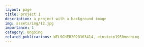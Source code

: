 ```yaml
---
layout: page
title: project 1
description: a project with a background image
img: assets/img/12.jpg
importance: 1
category: Ongoing
related_publications: WELSCHER2023103414, einstein1950meaning
---
```



